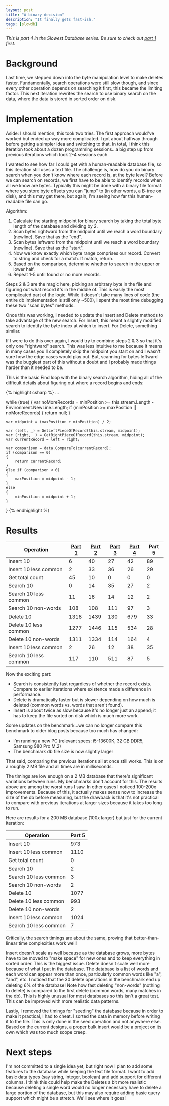 ```yaml
---
layout: post
title: "A binary decision"
description: "It finally gets fast-ish."
tags: [slowdb]
---
```


_This is part 4 in the Slowest Database series. Be sure to check out [part 1](https://planetlotus.github.io/2022/05/07/the-slowest-database.html) first._

Background
==========

Last time, we stepped down into the byte manipulation level to make deletes faster. Fundamentally, search operations were still slow though, and since every other operation depends on searching it first, this became the limiting factor. This next iteration rewrites the search to use binary search on the data, where the data is stored in sorted order on disk.

Implementation
==============

Aside: I should mention, this took two tries. The first approach would've worked but ended up way more complicated. I got about halfway through before getting a simpler idea and switching to that. In total, I think this iteration took about a dozen programming sessions...a big step up from previous iterations which took 2-4 sessions each.

I wanted to see how far I could get with a human-readable database file, so this iteration still uses a text file. The challenge is, how do you do binary search when you don't know where each record is, at the byte level? Before we can search on records, we first have to be able to identify records when all we know are bytes. Typically this might be done with a binary file format where you store byte offsets you can "jump" to (in other words, a B-tree on disk), and this may get there, but again, I'm seeing how far this human-readable file can go.

Algorithm:

1. Calculate the starting midpoint for binary search by taking the total byte length of the database and dividing by 2.
2. Scan bytes rightward from the midpoint until we reach a word boundary (newline). Save that as the "end".
3. Scan bytes leftward from the midpoint until we reach a word boundary (newline). Save that as the "start".
4. Now we know exactly which byte range comprises our record. Convert to string and check for a match. If match, return.
5. Based on the comparison, determine whether to search in the upper or lower half.
6. Repeat 1-5 until found or no more records.

Steps 2 & 3 are the magic here, picking an arbitrary byte in the file and figuring out what record it's in the middle of. This is easily the most complicated part of the logic. While it doesn't take many lines of code (the entire db implementation is still only ~500), I spent the most time debugging these two "scan bytes" methods.

Once this was working, I needed to update the Insert and Delete methods to take advantage of the new search. For Insert, this meant a slightly modified search to identify the byte index at which to insert. For Delete, something similar.

If I were to do this over again, I would try to combine steps 2 & 3 so that it's only one "rightward" search. This was less intuitive to me because it means in many cases you'll completely skip the midpoint you start on and I wasn't sure how the edge cases would play out. But, scanning for bytes leftward was the buggiest part of this without a doubt and I probably made things harder than it needed to be.

This is the basic Find loop with the binary search algorithm, hiding all of the difficult details about figuring out where a record begins and ends:

{% highlight csharp %}
...

while (true)
{
	var noMoreRecords = minPosition >= this.stream.Length - Environment.NewLine.Length;
	if (minPosition >= maxPosition || noMoreRecords)
	{
		return null;
	}

	var midpoint = (maxPosition + minPosition) / 2;

	var (left, _) = GetLeftPieceOfRecord(this.stream, midpoint);
	var (right, _) = GetRightPieceOfRecord(this.stream, midpoint);
	var currentRecord = left + right;

	var comparison = data.CompareTo(currentRecord);
	if (comparison == 0)
	{
		return currentRecord;
	}
	else if (comparison < 0)
	{
		maxPosition = midpoint - 1;
	}
	else
	{
		minPosition = midpoint + 1;
	}
}
{% endhighlight %}

Results
=======

| Operation             | [Part 1](https://planetlotus.github.io/2022/05/07/the-slowest-database.html) | [Part 2](https://planetlotus.github.io/2022/07/03/almost-slowest-database.html) | [Part 3](https://planetlotus.github.io/2022/12/17/the-database-that-never-lets-go.html) | [Part 4](https://planetlotus.github.io/2022/12/19/the-shifty-database.html) | Part 5 |
| --------------------- | -------- | -------------- | ------------------ | ------------------ | -------------------- |
| Insert 10             | 6        | 40             | 27                 | 42                 | 89                   |
| Insert 10 less common | 2        | 33             | 36                 | 26                 | 29                   |
| Get total count       | 45       | 10             | 0                  | 0                  | 0                    |
| Search 10             | 0        | 14             | 35                 | 27                 | 2                    |
| Search 10 less common | 11       | 16             | 14                 | 12                 | 2                    |
| Search 10 non\-words  | 108      | 108            | 111                | 97                 | 3                    |
| Delete 10             | 1318     | 1439           | 130                | 679                | 33                   |
| Delete 10 less common | 1277     | 1446           | 115                | 534                | 28                   |
| Delete 10 non\-words  | 1311     | 1334           | 114                | 164                | 4                    |
| Insert 10 less common | 2        | 26             | 12                 | 38                 | 35                   |
| Search 10 less common | 117      | 110            | 511                | 87                 | 5                    |

Now the exciting part:
* Search is consistently fast regardless of whether the record exists. Compare to earlier iterations where existence made a difference in performance.
* Delete is dramatically faster but is slower depending on how much is deleted (common words vs. words that aren't found).
* Insert is about twice as slow because it's no longer just an append; it has to keep the file sorted on disk which is much more work.

Some updates on the benchmark...we can no longer compare this benchmark to older blog posts because too much has changed:

* I'm running a new PC (relevant specs: i5-13600K, 32 GB DDR5, Samsung 980 Pro M.2)
* The benchmark db file size is now slightly larger

That said, comparing the previous iterations all at once still works. This is on a roughly 2 MB file and all times are in milliseconds.

The timings are low enough on a 2 MB database that there's significant variations between runs. My benchmarks don't account for this. The results above are among the worst runs I saw. In other cases I noticed 100-200x improvements. Because of this, it actually makes sense now to increase the size of the db before measuring, but the drawback is that it's not practical to compare with previous iterations at larger sizes because it takes too long to run.

Here are results for a 200 MB database (100x larger) but just for the current iteration:

| Operation             | Part 5 |
| --------------------- | -------------------- |
| Insert 10             | 973                  |
| Insert 10 less common | 1110                 |
| Get total count       | 0                    |
| Search 10             | 2                    |
| Search 10 less common | 3                    |
| Search 10 non\-words  | 2                    |
| Delete 10             | 1077                 |
| Delete 10 less common | 993                  |
| Delete 10 non\-words  | 2                    |
| Insert 10 less common | 1024                 |
| Search 10 less common | 7                    |

Critically, the search timings are about the same, proving that better-than-linear time complexities work well!

Insert doesn't scale as well because as the database grows, more bytes have to be moved to "make space" for new ones and to keep everything in sorted order. This is the biggest issue. Delete doesn't scale well more because of what I put in the database. The database is a list of words and each word can appear more than once, particularly common words like "a", "and", etc. I noticed that the 30 delete operations in the benchmark end up deleting 6% of the database! Note how fast deleting "non-words" (nothing to delete) is compared to the first delete (common words, many matches in the db). This is highly unusual for most databases so this isn't a great test. This can be improved with more realistic data patterns.

Lastly, I removed the timings for "seeding" the database because in order to make it practical, I had to cheat. I sorted the data in memory before writing it to the file. This is only done in the seed operation and not anywhere else. Based on the current designs, a proper bulk insert would be a project on its own which was too much scope creep.

Next steps
==========

I'm not committed to a single idea yet, but right now I plan to add some features to the database while keeping the text file format. I want to add basic data types (say string, integer, boolean) and add support for different columns. I think this could help make the Deletes a bit more realistic because deleting a single word would no longer necessary have to delete a large portion of the database, but this may also require adding basic query support which might be a stretch. We'll see where it goes!
